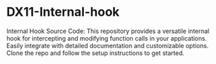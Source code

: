 # DX11-Internal-hook
Internal Hook Source Code: This repository provides a versatile internal hook for intercepting and modifying function calls in your applications. Easily integrate with detailed documentation and customizable options. Clone the repo and follow the setup instructions to get started. 
